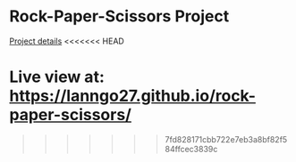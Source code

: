 # Rock-Paper-Scissors Project
[Project details](https://www.theodinproject.com/paths/foundations/courses/foundations/lessons/rock-paper-scissors)
<<<<<<< HEAD

Live view at: https://lanngo27.github.io/rock-paper-scissors/
=======
>>>>>>> 7fd828171cbb722e7eb3a8bf82f584ffcec3839c
